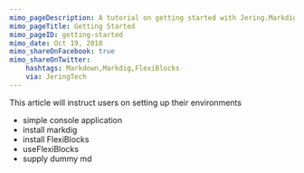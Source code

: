 ```yaml
---
mimo_pageDescription: A tutorial on getting started with Jering.Markdig.Extensions.FlexiBlocks.
mimo_pageTitle: Getting Started
mimo_pageID: getting-started
mimo_date: Oct 19, 2018
mimo_shareOnFacebook: true
mimo_shareOnTwitter:
    hashtags: Markdown,Markdig,FlexiBlocks
    via: JeringTech
---
```


This article will instruct users on setting up their environments
- simple console application
- install markdig
- install FlexiBlocks
- useFlexiBlocks
- supply dummy md
